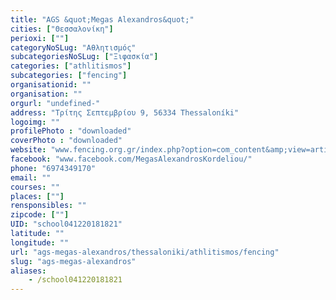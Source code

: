 ```yaml
---
title: "AGS &quot;Megas Alexandros&quot;"
cities: ["Θεσσαλονίκη"]
perioxi: [""]
categoryNoSLug: "Αθλητισμός"
subcategoriesNoSLug: ["Ξιφασκία"]
categories: ["athlitismos"]
subcategories: ["fencing"]
organisationid: ""
organisation: ""
orgurl: "undefined-"
address: "Τρίτης Σεπτεμβρίου 9, 56334 Thessaloníki"
logoimg: ""
profilePhoto : "downloaded"
coverPhoto : "downloaded"
website: "www.fencing.org.gr/index.php?option=com_content&amp;view=article&amp;id=99:2009-04-02-11-25-17&amp;catid=6:2009-04-01-09-01-58&amp;Itemid=16"
facebook: "www.facebook.com/MegasAlexandrosKordeliou/"
phone: "6974349170"
email: ""
courses: ""
places: [""]
rensponsibles: ""
zipcode: [""]
UID: "school041220181821"
latitude: ""
longitude: ""
url: "ags-megas-alexandros/thessaloniki/athlitismos/fencing"
slug: "ags-megas-alexandros"
aliases:
    - /school041220181821
---
```






